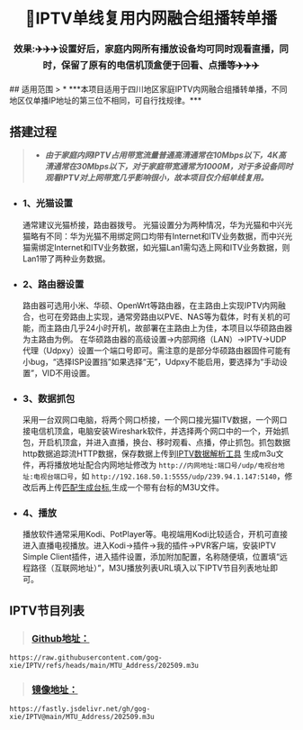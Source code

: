 <h1 align="center"> 🏦IPTV单线复用内网融合组播转单播</h1>

<h3 align="center"> 效果:✈️✈️✈️设置好后，家庭内网所有播放设备均可同时观看直播，同时，保留了原有的电信机顶盒便于回看、点播等✈️✈️✈️</h3>
## 适用范围
> * ***本项目适用于四川地区家庭IPTV内网融合组播转单播，不同地区仅单播IP地址的第三位不相同，可自行找规律。***

## 搭建过程
> * ***由于家庭内网IPTV占用带宽流量普通高清通常在10Mbps以下，4K高清通常在30Mbps以下，对于家庭带宽通常为1000M，对于多设备同时观看IPTV对上网带宽几乎影响很小，故本项目仅介绍单线复用。***
- ### 1、光猫设置
  通常建议光猫桥接，路由器拨号。
  光猫设置分为两种情况，华为光猫和中兴光猫略有不同：华为光猫不用绑定网口均带有Internet和ITV业务数据，而中兴光猫需绑定Internet和ITV业务数据，如光猫Lan1需勾选上网和ITV业务数据，则Lan1带了两种业务数据。
- ### 2、路由器设置
  路由器可选用小米、华硕、OpenWrt等路由器，在主路由上实现IPTV内网融合，也可在旁路由上实现，通常旁路由以PVE、NAS等为载体，时有关机的可能，而主路由几乎24小时开机，故部署在主路由上为佳，本项目以华硕路由器为主路由为例。
  在华硕路由器的高级设置→内部网络（LAN）→IPTV→UDP代理（Udpxy）设置一个端口号即可。需注意的是部分华硕路由器固件可能有小bug，“选择ISP设置挡”如果选择“无”，Udpxy不能启用，要选择为“手动设置”，VID不用设置。
- ### 3、数据抓包
  采用一台双网口电脑，将两个网口桥接，一个网口接光猫ITV数据，一个网口接电信机顶盒，电脑安装Wireshark软件，并选择两个网口中的一个，开始抓包，开启机顶盒，并进入直播，换台、移时观看、点播，停止抓包。抓包数据http数据追踪流HTTP数据，保存数据上传到[IPTV数据解析工具](https://gyssi.link/iptv/888.html) 生成m3u文件，再将播放地址配合内网地址修改为 `http://内网地址:端口号/udp/电视台地址:电视台端口号`，如 `http://192.168.50.1:5555/udp/239.94.1.147:5140`，修改后再上传[匹配生成台标](https://epg.51zmt.top:8001),生成一个带有台标的M3U文件。
- ### 4、播放
  播放软件通常采用Kodi、PotPlayer等。电视端用Kodi比较适合，开机可直接进入直播电视播放。进入Kodi→插件→我的插件→PVR客户端，安装IPTV Simple Client插件，进入插件设置，添加附加配置，名称随便填，位置填“远程路径（互联网地址）”，M3U播放列表URL填入以下IPTV节目列表地址即可。

## IPTV节目列表
> ### [Github地址：](https://raw.githubusercontent.com/gog-xie/IPTV/refs/heads/main/MTU_Address/202509.m3u)

```
https://raw.githubusercontent.com/gog-xie/IPTV/refs/heads/main/MTU_Address/202509.m3u
```

> ### [镜像地址：](https://fastly.jsdelivr.net/gh/gog-xie/IPTV@main/MTU_Address/202509.m3u)

```
https://fastly.jsdelivr.net/gh/gog-xie/IPTV@main/MTU_Address/202509.m3u
```
